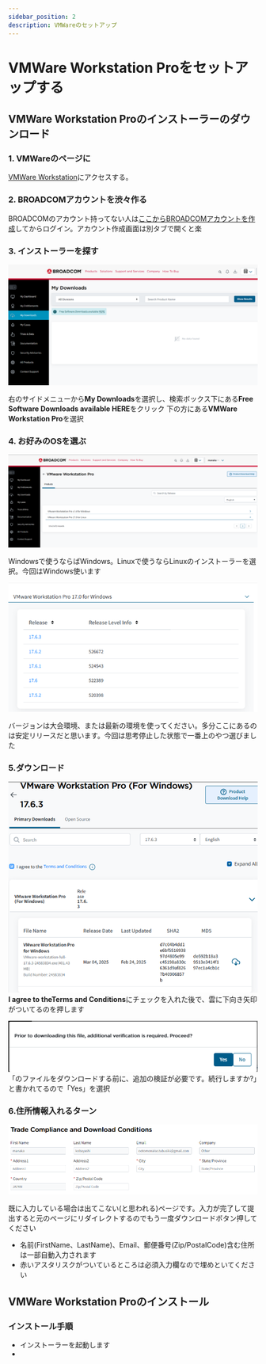 ```yaml
---
sidebar_position: 2
description: VMWareのセットアップ
---
```


# VMWare Workstation Proをセットアップする

## VMWare Workstation Proのインストーラーのダウンロード

### 1. VMWareのページに
[VMWare Workstation](https://support.broadcom.com/group/ecx/productdownloads?subfamily=VMware+Workstation+Pro)にアクセスする。

### 2. BROADCOMアカウントを渋々作る
BROADCOMのアカウント持ってない人は[ここからBROADCOMアカウントを作成](https://profile.broadcom.com/web/registration)してからログイン。アカウント作成画面は別タブで開くと楽

### 3. インストーラーを探す
![VMWare MyDounloads](./img/1-0.png)

右のサイドメニューから**My Downloads**を選択し、検索ボックス下にある**Free Software Downloads available HERE**をクリック
下の方にある**VMWare Workstation Pro**を選択

### 4. お好みのOSを選ぶ
![VMWare製品ページ](./img/1-1.png)

Windowsで使うならばWindows。Linuxで使うならLinuxのインストーラーを選択。今回はWindows使います

![VMWare製品ページ](./img/1-2.png)

バージョンは大会環境、または最新の環境を使ってください。多分ここにあるのは安定リリースだと思います。今回は思考停止した状態で一番上のやつ選びました

### 5.ダウンロード
![VMWare製品ページ](./img/1-3.png)
**I agree to theTerms and Conditions**にチェックを入れた後で、雲に下向き矢印がついてるのを押します

![VMWare製品ページ](./img/1-4.png)
「のファイルをダウンロードする前に、追加の検証が必要です。続行しますか?」と書かれてるので「Yes」を選択

### 6.住所情報入れるターン
![VMWare住所いれるとこ](./img/1-5.png)

既に入力している場合は出てこない(と思われる)ページです。入力が完了して提出すると元のページにリダイレクトするのでもう一度ダウンロードボタン押してください

- 名前(FirstName、LastName)、Email、郵便番号(Zip/PostalCode)含む住所は一部自動入力されます
- 赤いアスタリスクがついているところは必須入力欄なので埋めといてください

## VMWare Workstation Proのインストール
### インストール手順
- インストーラーを起動します
- 